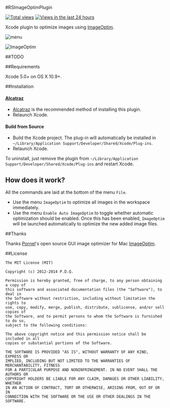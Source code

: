 #RSImageOptimPlugin

[![Total views](https://sourcegraph.com/api/repos/github.com/yeahdongcn/RSImageOptimPlugin/counters/views.png)](https://sourcegraph.com/github.com/yeahdongcn/RSImageOptimPlugin)
[![Views in the last 24 hours](https://sourcegraph.com/api/repos/github.com/yeahdongcn/RSImageOptimPlugin/counters/views-24h.png)](https://sourcegraph.com/github.com/yeahdongcn/RSImageOptimPlugin)

Xcode plugin to optimize images using [ImageOptim](https://github.com/pornel/ImageOptim).

![menu](https://raw.githubusercontent.com/yeahdongcn/RSImageOptimPlugin/master/RSImageOptimPlugin-screenshot@2x.png)

![ImageOptim](https://raw.githubusercontent.com/yeahdongcn/RSImageOptimPlugin/master/ImageOptim-screenshot@2x.png)

##TODO

##Requirements

Xcode 5.0+ on OS X 10.9+.

##Installation

#### [Alcatraz](https://github.com/supermarin/Alcatraz)

* [Alcatraz](https://github.com/supermarin/Alcatraz) is the recommended method of installing this plugin.
* Relaunch Xcode.

#### Build from Source

* Build the Xcode project. The plug-in will automatically be installed in `~/Library/Application Support/Developer/Shared/Xcode/Plug-ins`. 
* Relaunch Xcode.

To uninstall, just remove the plugin from `~/Library/Application Support/Developer/Shared/Xcode/Plug-ins` and restart Xcode.

## How does it work?

All the commands are laid at the bottom of the menu `File`.

* Use the menu `ImageOptim` to optimize all images in the workspace immediately.
* Use the menu `Enable Auto ImageOptim` to toggle whether automatic optimization should be enabled. Once this has been enabled, `ImageOptim` will be launched automatically to optimize the new added image files. 

##Thanks

Thanks [Pornel](https://github.com/pornel)'s open source GUI image optimizer for Mac [ImageOptim](https://imageoptim.com).

##License

    The MIT License (MIT)

    Copyright (c) 2012-2014 P.D.Q.

    Permission is hereby granted, free of charge, to any person obtaining a copy of
    this software and associated documentation files (the "Software"), to deal in
    the Software without restriction, including without limitation the rights to
    use, copy, modify, merge, publish, distribute, sublicense, and/or sell copies of
    the Software, and to permit persons to whom the Software is furnished to do so,
    subject to the following conditions:

    The above copyright notice and this permission notice shall be included in all
    copies or substantial portions of the Software.

    THE SOFTWARE IS PROVIDED "AS IS", WITHOUT WARRANTY OF ANY KIND, EXPRESS OR
    IMPLIED, INCLUDING BUT NOT LIMITED TO THE WARRANTIES OF MERCHANTABILITY, FITNESS
    FOR A PARTICULAR PURPOSE AND NONINFRINGEMENT. IN NO EVENT SHALL THE AUTHORS OR
    COPYRIGHT HOLDERS BE LIABLE FOR ANY CLAIM, DAMAGES OR OTHER LIABILITY, WHETHER
    IN AN ACTION OF CONTRACT, TORT OR OTHERWISE, ARISING FROM, OUT OF OR IN
    CONNECTION WITH THE SOFTWARE OR THE USE OR OTHER DEALINGS IN THE SOFTWARE.
